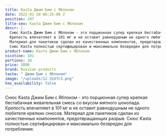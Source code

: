 ```yaml
---
title: Kasta Джим Бим с Яблоком
date: 2022-01-20 06:25:00 Z
position: 247
title-seo: Kasta Джим Бим с Яблоком
descr: |-
  Снюс Kasta Джим Бим с Яблоком ​- это порционная супер крепкая бестабачная жевательная смесь со вкусом мятного шоколада.
  Крепость впечатляет в 101 мг и не оставит равнодушным не одного любителя крепких снюсов.
  Материал для пакетиков сделан из качественных компонентов, предотвращающих разрыв.
  Снюс Kasta полностью сертифицирован и максимально безвреден для потребления
product-name: Kasta Джим Бим с Яблоком
nicotine: 101
portions: 20
price: 2800
brand: Russian products
taste: " Джим Бим с Яблоком"
image: "/uploads/12-32dfc3.png"
has_availability: false
---
```


Снюс Kasta Джим Бим с Яблоком - это порционная супер крепкая бестабачная жевательная смесь со вкусом мятного шоколада.
Крепость впечатляет в 101 мг и не оставит равнодушным не одного любителя крепких снюсов.
Материал для пакетиков сделан из качественных компонентов, предотвращающих разрыв.
Снюс Kasta полностью сертифицирован и максимально безвреден для потребления.